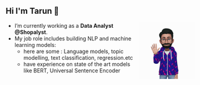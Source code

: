 ## Hi I'm Tarun 👋

<a> <img align="Right" width="150" height="150" src="https://github.com/Tarun280896/Tarun280896/blob/master/AR_Tarun/AREmoji_20200809_125437_25508.gif?raw=true"></a>
* I’m currently working as a **Data Analyst** **@Shopalyst**.
* My job role includes building NLP and machine learning models:
    - here are some : Language models, topic modelling, text classification, regression.etc
    - have experience on state of the art models like  BERT, Universal Sentence Encoder 
<!--
**Tarun280896/Tarun280896** is a ✨ _special_ ✨ repository because its `README.md` (this file) appears on your GitHub profile.

Here are some ideas to get you started:

- 🔭 I’m currently working on ...
- 🌱 I’m currently learning ...
- 👯 I’m looking to collaborate on ...
- 🤔 I’m looking for help with ...
- 💬 Ask me about ...
- 📫 How to reach me: ...
- 😄 Pronouns: ...
- ⚡ Fun fact: ...
-->
